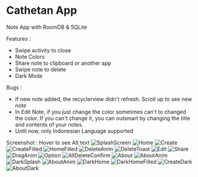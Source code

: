 # Cathetan App
Note App with RoomDB &amp; SQLite

Features : 
- Swipe activity to close
- Note Colors
- Share note to clipboard or another app
- Swipe note to delete
- Dark Mode

Bugs :
- If new note added, the recyclerview didn't refresh. Scroll up to see new note
- In Edit Note, if you just change the color sometimes can't to changed the color. If you can't change it, you can outsmart by changing the title and contents of your notes.
- Until now, only Indonesian Language supported

Screenshot :
Hover to see Alt text
![SplashScreen](https://github.com/Arxyma/Cathetan/blob/Screenshot/Screenshot_20191126-134715.jpg?raw=true)
![Home](https://github.com/Arxyma/Cathetan/blob/Screenshot/Screenshot_20200129-094009_Cathetan.png?raw=true)
![Create](https://github.com/Arxyma/Cathetan/blob/Screenshot/Screenshot_20200129-094021_Cathetan.png?raw=true)
![CreateFilled](https://github.com/Arxyma/Cathetan/blob/Screenshot/Screenshot_20200129-094056_Cathetan.png?raw=true)
![HomeFilled](https://github.com/Arxyma/Cathetan/blob/Screenshot/Screenshot_20200129-094137_Cathetan.png?raw=true)
![DeleteAnim](https://github.com/Arxyma/Cathetan/blob/Screenshot/Screenshot_20200129-094230_Cathetan.png?raw=true)
![DeleteToast](https://github.com/Arxyma/Cathetan/blob/Screenshot/Screenshot_20200129-095134_Cathetan.png?raw=true)
![Edit](https://github.com/Arxyma/Cathetan/blob/Screenshot/Screenshot_20200129-094247_Cathetan.png?raw=true)
![Share](https://github.com/Arxyma/Cathetan/blob/Screenshot/Screenshot_20200129-094642_Sistem_Android.png?raw=true)
![DragAnim](https://github.com/Arxyma/Cathetan/blob/Screenshot/Screenshot_20200129-094703_Cathetan.png?raw=true)
![Option](https://github.com/Arxyma/Cathetan/blob/Screenshot/Screenshot_20200129-094715_Cathetan.png?raw=true)
![AllDeleteConfirm](https://github.com/Arxyma/Cathetan/blob/Screenshot/Screenshot_20200129-094726_Cathetan.png?raw=true)
![About](https://github.com/Arxyma/Cathetan/blob/Screenshot/Screenshot_20200129-094808_Cathetan.png?raw=true)
![AboutAnim](https://github.com/Arxyma/Cathetan/blob/Screenshot/Screenshot_20200129-094816_Cathetan.png?raw=true)
![DarkSplash](https://github.com/Arxyma/Cathetan/blob/Screenshot/Screenshot_20200129-094835_Cathetan.png?raw=true)
![AboutAnim](https://github.com/Arxyma/Cathetan/blob/Screenshot/Screenshot_20200129-094816_Cathetan.png?raw=true)
![DarkHome](https://github.com/Arxyma/Cathetan/blob/Screenshot/Screenshot_20200129-094907_Cathetan.png?raw=true)
![DarkHomeFilled](https://github.com/Arxyma/Cathetan/blob/Screenshot/Screenshot_20200129-094857_Cathetan.png?raw=true)
![CreateDark](https://github.com/Arxyma/Cathetan/blob/Screenshot/Screenshot_20200129-095024_Cathetan.png?raw=true)
![AboutDark](https://github.com/Arxyma/Cathetan/blob/Screenshot/Screenshot_20200129-095035_Cathetan.png?raw=true)
